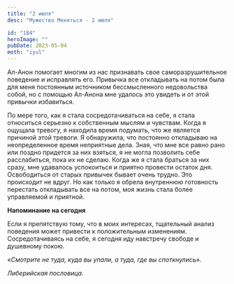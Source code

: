 ```yaml
---
title: "2 июля"
desc: "Мужество Меняться - 2 июля"

id: "184"
heroImage: ""
pubDate: 2023-05-04
moth: "iyul"
---
```


Ал-Анон помогает многим из нас признавать свое саморазрушительное поведение и
исправлять его. Привычка все откладывать на потом была для меня постоянным
источником бессмысленного недовольства собой, но с помощью Ал-Анона мне
удалось это увидеть и от этой привычки избавиться.

По мере того, как я стала сосредотачиваться на себе, я стала относиться
серьезно к собственным мыслям и чувствам. Когда я ощущала тревогу, я находила
время подумать, что же является причиной этой тревоги. Я обнаружила, что
постоянно откладываю на неопределенное время неприятные дела. Зная, что мне
все равно рано или поздно придется за них взяться, я не могла позволить себе
расслабиться, пока их не сделаю. Когда же я стала браться за них сразу, мне
удавалось успокоиться и приятно провести остаток дня. Освободиться от старых
привычек бывает очень трудно. Это происходит не вдруг. Но как только я обрела
внутреннюю готовность перестать откладывать все на потом, моя жизнь стала
более управляемой и приятной.

**Напоминание на сегодня**

Если я препятствую тому, что в моих интересах, тщательный анализ поведения
может привести к положительным изменениям. Сосредотачиваясь на себе, я сегодня
иду навстречу свободе и душевному покою.

_«Смотрите не туда, куда вы упали, а туда, где вы споткнулись»._

_Либерийская пословица._
